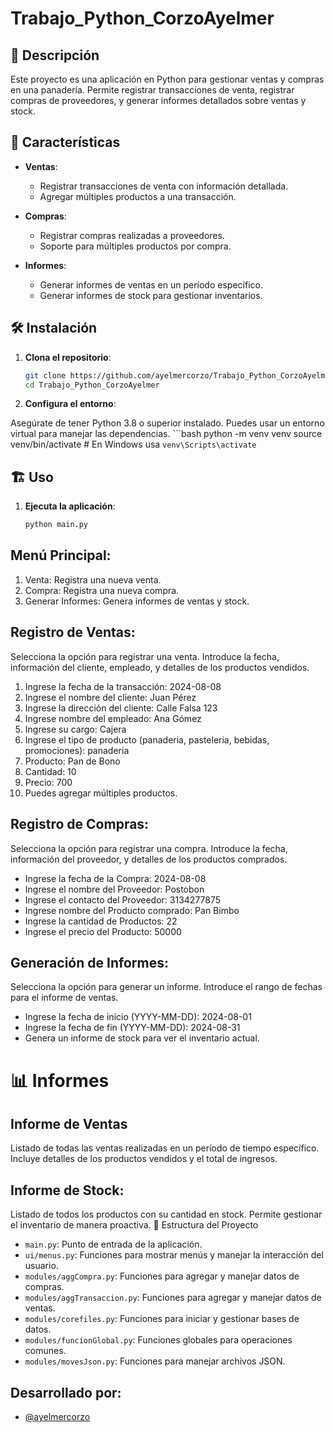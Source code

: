 # Trabajo_Python_CorzoAyelmer

## 📖 Descripción

Este proyecto es una aplicación en Python para gestionar ventas y compras en una panadería. Permite registrar transacciones de venta, registrar compras de proveedores, y generar informes detallados sobre ventas y stock.

## 🚀 Características

- **Ventas**:
  - Registrar transacciones de venta con información detallada.
  - Agregar múltiples productos a una transacción.
  
- **Compras**:
  - Registrar compras realizadas a proveedores.
  - Soporte para múltiples productos por compra.

- **Informes**:
  - Generar informes de ventas en un período específico.
  - Generar informes de stock para gestionar inventarios.

## 🛠️ Instalación

1. **Clona el repositorio**:

   ```bash
   git clone https://github.com/ayelmercorzo/Trabajo_Python_CorzoAyelmer.git
   cd Trabajo_Python_CorzoAyelmer
2. **Configura el entorno**:

Asegúrate de tener Python 3.8 o superior instalado. Puedes usar un entorno virtual para manejar las dependencias.
    ```bash
    python -m venv venv
    source venv/bin/activate   # En Windows usa `venv\Scripts\activate`

## 🏗️ Uso

1. **Ejecuta la aplicación**:

    ```bash
    python main.py

## Menú Principal:

1. Venta: Registra una nueva venta.
2. Compra: Registra una nueva compra.
3. Generar Informes: Genera informes de ventas y stock.

## Registro de Ventas:

Selecciona la opción para registrar una venta.
Introduce la fecha, información del cliente, empleado, y detalles de los productos vendidos.


1. Ingrese la fecha de la transacción: 2024-08-08
2. Ingrese el nombre del cliente: Juan Pérez
3. Ingrese la dirección del cliente: Calle Falsa 123
4. Ingrese nombre del empleado: Ana Gómez
5. Ingrese su cargo: Cajera
6. Ingrese el tipo de producto (panaderia, pasteleria, bebidas, promociones): panaderia
7. Producto: Pan de Bono
8. Cantidad: 10
10. Precio: 700
11. Puedes agregar múltiples productos.

## Registro de Compras:

Selecciona la opción para registrar una compra.
Introduce la fecha, información del proveedor, y detalles de los productos comprados.


- Ingrese la fecha de la Compra: 2024-08-08
- Ingrese el nombre del Proveedor: Postobon
- Ingrese el contacto del Proveedor: 3134277875
- Ingrese nombre del Producto comprado: Pan Bimbo
- Ingrese la cantidad de Productos: 22
- Ingrese el precio del Producto: 50000

## Generación de Informes:

Selecciona la opción para generar un informe.
Introduce el rango de fechas para el informe de ventas.


- Ingrese la fecha de inicio (YYYY-MM-DD): 2024-08-01
- Ingrese la fecha de fin (YYYY-MM-DD): 2024-08-31
- Genera un informe de stock para ver el inventario actual.

# 📊 Informes
## Informe de Ventas

Listado de todas las ventas realizadas en un período de tiempo específico.
Incluye detalles de los productos vendidos y el total de ingresos.

## Informe de Stock:

Listado de todos los productos con su cantidad en stock.
Permite gestionar el inventario de manera proactiva.
🧩 Estructura del Proyecto
- `main.py`: Punto de entrada de la aplicación.
- `ui/menus.py`: Funciones para mostrar menús y manejar la interacción del usuario.
- `modules/aggCompra.py`: Funciones para agregar y manejar datos de compras.
- `modules/aggTransaccion.py`: Funciones para agregar y manejar datos de ventas.
- `modules/corefiles.py`: Funciones para iniciar y gestionar bases de datos.
- `modules/funcionGlobal.py`: Funciones globales para operaciones comunes.
- `modules/movesJson.py`: Funciones para manejar archivos JSON.


<h2 aling="center">Desarrollado por:</h2>

- [@ayelmercorzo](https://www.github.com/ayelmercorzo)
